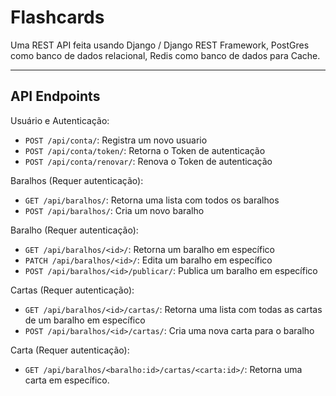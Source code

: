 # Flashcards
Uma REST API feita usando Django / Django REST Framework, PostGres como banco de dados relacional, Redis como banco de dados para Cache.
<hr>

## API Endpoints
Usuário e Autenticação: 
* `POST /api/conta/`: Registra um novo usuario
* `POST /api/conta/token/`: Retorna o Token de autenticação 
* `POST /api/conta/renovar/`: Renova o Token de autenticação
   



Baralhos (Requer autenticação): 
* `GET /api/baralhos/`: Retorna uma lista com todos os baralhos
* `POST /api/baralhos/`: Cria um novo baralho

Baralho (Requer autenticação):
* `GET /api/baralhos/<id>/`: Retorna um baralho em específico
* `PATCH /api/baralhos/<id>/`: Edita um baralho em específico
* `POST /api/baralhos/<id>/publicar/`: Publica um baralho em específico

Cartas (Requer autenticação):
* `GET /api/baralhos/<id>/cartas/`: Retorna uma lista com todas as cartas de um baralho em específico
* `POST /api/baralhos/<id>/cartas/`: Cria uma nova carta para o baralho

Carta (Requer autenticação):
* `GET /api/baralhos/<baralho:id>/cartas/<carta:id>/`: Retorna uma carta em específico.


